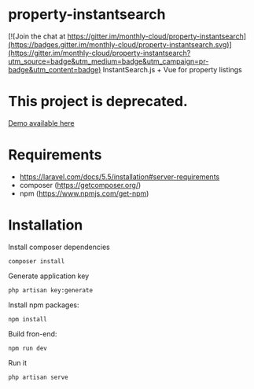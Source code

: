 # property-instantsearch

[![Join the chat at https://gitter.im/monthly-cloud/property-instantsearch](https://badges.gitter.im/monthly-cloud/property-instantsearch.svg)](https://gitter.im/monthly-cloud/property-instantsearch?utm_source=badge&utm_medium=badge&utm_campaign=pr-badge&utm_content=badge)
InstantSearch.js + Vue for property listings

# This project is deprecated.

[Demo available here](http://property-instantsearch.monthly.cloud/)

# Requirements
- https://laravel.com/docs/5.5/installation#server-requirements
- composer (https://getcomposer.org/)
- npm (https://www.npmjs.com/get-npm)

# Installation
Install composer dependencies
```
composer install
```
Generate application key
```
php artisan key:generate
```
Install npm packages:
```
npm install
```
Build fron-end:
```
npm run dev
```

Run it
```
php artisan serve
```
